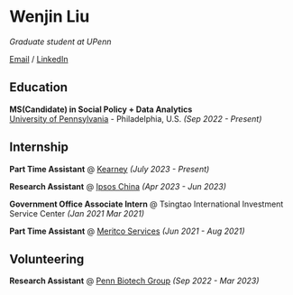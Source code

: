# Wenjin Liu

_Graduate student at UPenn_

[Email](mailto:wenjinl@upenn.edu) / [LinkedIn](https://www.linkedin.com/in/wenjinl/)

## Education

**MS(Candidate) in Social Policy + Data Analytics**<br>
[University of Pennsylvania](https://www.upenn.edu/) - Philadelphia, U.S. _(Sep 2022 - Present)_ <br>

## Internship

**Part Time Assistant** @ [Kearney](https://www.kearney.com/) _(July 2023 - Present)_ <br>

**Research Assistant** @ [Ipsos China](https://www.ipsos.com/en-cn) _(Apr 2023 - Jun 2023)_ <br>

**Government Office Associate Intern** @ Tsingtao International Investment Service Center _(Jan 2021 Mar 2021)_ <br>

**Part Time Assistant** @ [Meritco Services](https://www.meritco-group.com/) _(Jun 2021 - Aug 2021)_ <br>

## Volunteering

**Research Assistant** @ [Penn Biotech Group](https://pennbiotechgroup.org/) _(Sep 2022 - Mar 2023)_ <br>
